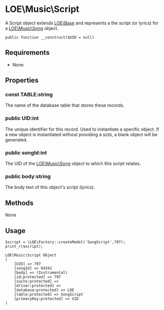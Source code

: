 # LOE\Music\Script

A Script object extends [LOE\Base](../../Base.md) and represents a the script (or lyrics) for a [LOE\Music\Song](./Song.md) object.

`public function __construct($UID = null)`

## Requirements

* None

## Properties

### const TABLE:string

The name of the database table that stores these records.

### public UID:int
The unique identifier for this record. Used to instantiate a specific object. If a new object is instantiated without providing a `$UID`, a blank object will be generated.

### public songId:int

The UID of the [LOE\Music\Song](./Song.md) object to which this script relates.

### public body:string

The body text of this object's script (lyrics).

## Methods

None

## Usage

```
$script = \LOE\Factory::createModel('SongScript',797);
print_r($script);
```
```
LOE\Music\Script Object
(
    [UID] => 797
    [songId] => 94342
    [body] => (Instrumental)
    [id:protected] => 797
    [suite:protected] =>
    [driver:protected] =>
    [database:protected] => LOE
    [table:protected] => SongScript
    [primaryKey:protected] => UID
)

```
